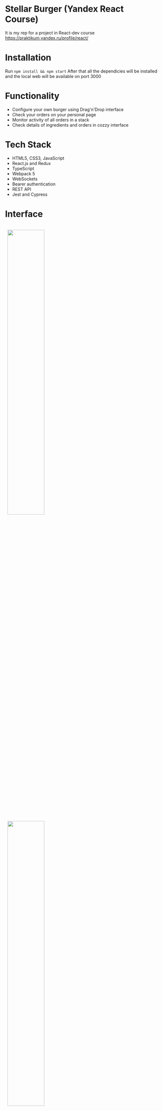# Stellar Burger (Yandex React Course)
It is my rep for a project in React-dev course
https://praktikum.yandex.ru/profile/react/

# Installation
Run `npm install && npm start`
After that all the dependicies will be installed and the local web will be available on port 3000

# Functionality
* Configure your own burger using Drag'n'Drop interface
* Check your orders on your personal page
* Monitor activity of all orders in a stack
* Check details of ingredients and orders in cozzy interface

# Tech Stack
* HTML5, CSS3, JavaScript
* React.js and Redux
* TypeScript
* Webpack 5
* WebSockets
* Bearer authentication
* REST API
* Jest and Cypress

# Interface
<div>
  <img style="margin:1rem 0.5rem"  width=49% src="https://user-images.githubusercontent.com/72499342/122996275-5db9da80-d3b3-11eb-940b-6f853541aada.png" />
  <img style="margin:1rem 0.5rem" width=49% src="https://user-images.githubusercontent.com/72499342/122996339-70341400-d3b3-11eb-9960-0d92e04c0eb0.png" />
</div>
<div>
  <img style="margin:1rem 0.5rem"  width=49% src="https://user-images.githubusercontent.com/72499342/122996385-7b873f80-d3b3-11eb-8843-9aaf1d66d833.png" />
  <img style="margin:1rem 0.5rem" width=49% src="https://user-images.githubusercontent.com/72499342/122996440-8b9f1f00-d3b3-11eb-920c-475f50b4b24a.png" />
</div>
<br>

# Plans and status
I am waiting for a review on TS.
Finally, my first completely ever finished pet project!
